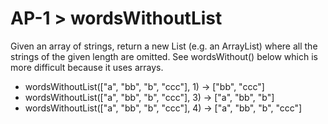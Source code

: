 # AP-1 > wordsWithoutList

Given an array of strings, return a new List (e.g. an ArrayList) where all the strings of the given length are omitted. See wordsWithout() below which is more difficult because it uses arrays.

- wordsWithoutList(["a", "bb", "b", "ccc"], 1) → ["bb", "ccc"]
- wordsWithoutList(["a", "bb", "b", "ccc"], 3) → ["a", "bb", "b"]
- wordsWithoutList(["a", "bb", "b", "ccc"], 4) → ["a", "bb", "b", "ccc"]